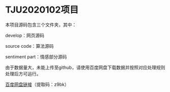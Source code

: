 # TJU2020102项目

本项目源码包含三个文件夹，其中：

develop：网页源码

source code：算法源码

sentiment part：情感部分源码



由于数据量大，未能上传至github，请使用百度网盘下载数据并按照对应处理规则处理后方可运行。



[百度网盘链接](https://pan.baidu.com/s/1Ta9aq8Vflo3y9vKjPI1ODA)（提取码：z9bk）